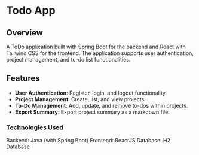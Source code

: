 # Todo App

## Overview

A ToDo application built with Spring Boot for the backend and React with Tailwind CSS for the frontend. The application supports user authentication, project management, and to-do list functionalities.

## Features

- **User Authentication**: Register, login, and logout functionality.
- **Project Management**: Create, list, and view projects.
- **To-Do Management**: Add, update, and remove to-dos within projects.
- **Export Summary**: Export project summary as a markdown file.

### Technologies Used
Backend: Java (with Spring Boot)
Frontend: ReactJS
Database: H2 Database